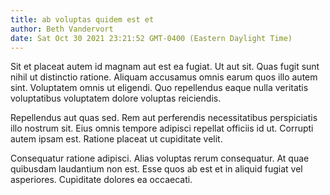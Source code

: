 ```yaml
---
title: ab voluptas quidem est et
author: Beth Vandervort
date: Sat Oct 30 2021 23:21:52 GMT-0400 (Eastern Daylight Time)
---
```

Sit et placeat autem id magnam aut est ea fugiat. Ut aut sit. Quas fugit sunt nihil ut distinctio ratione. Aliquam accusamus omnis earum quos illo autem sint. Voluptatem omnis ut eligendi. Quo repellendus eaque nulla veritatis voluptatibus voluptatem dolore voluptas reiciendis.

 Repellendus aut quas sed. Rem aut perferendis necessitatibus perspiciatis illo nostrum sit. Eius omnis tempore adipisci repellat officiis id ut. Corrupti autem ipsam est. Ratione placeat ut cupiditate velit.

 Consequatur ratione adipisci. Alias voluptas rerum consequatur. At quae quibusdam laudantium non est. Esse quos ab est et in aliquid fugiat vel asperiores. Cupiditate dolores ea occaecati.